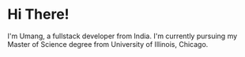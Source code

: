 # Hi There!
I'm Umang, a fullstack developer from India. I'm currently pursuing my Master of Science degree from University of Illinois, Chicago.
